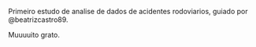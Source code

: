 Primeiro estudo de analise de dados de acidentes rodoviarios, guiado por @beatrizcastro89.

Muuuuito grato.
